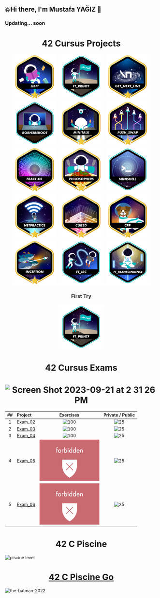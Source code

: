 ## 💥Hi there, I'm Mustafa YAĞIZ 👋



### Updating... soon



<h1 align="center"> 42 Cursus Projects </h1>

<div align="center">


<div align="center">

<a href="https://github.com/myagjz/42-libft">![42 Badge](https://github.com/myagjz/myagjz/blob/main/42-Project-Badges/libftm.png)</a>
<a href="https://github.com/myagjz/42-ft_printf">![42 Badge](https://github.com/myagjz/myagjz/blob/main/42-Project-Badges/ft_printfe.png)</a>
<a href="https://github.com/myagjz/42-get_next_line">![42 Badge](https://github.com/myagjz/myagjz/blob/main/42-Project-Badges/get_next_linem.png)</a>
<a href="https://github.com/myagjz/42-Born2beroot">![42 Badge](https://github.com/myagjz/myagjz/blob/main/42-Project-Badges/born2beroote.png)</a>
<a href="https://github.com/myagjz/42-minitalk">![42 Badge](https://github.com/myagjz/myagjz/blob/main/42-Project-Badges/minitalkm.png)</a>
<a href="https://github.com/myagjz/42-push_swap">![42 Badge](https://github.com/myagjz/myagjz/blob/main/42-Project-Badges/push_swapm.png)</a>
<a href="https://github.com/myagjz/42-fract-ol">![42 Badge](https://github.com/myagjz/myagjz/blob/main/42-Project-Badges/fract-olm.png)</a>
<a href="https://github.com/myagjz/42-Philosophers">![42 Badge](https://github.com/myagjz/myagjz/blob/main/42-Project-Badges/philosophersm.png)</a>
<a href="https://github.com/myagjz/42-minishell">![42 Badge](https://github.com/myagjz/myagjz/blob/main/42-Project-Badges/minishelle.png)</a>
<a href="https://github.com/myagjz/NetPractice">![42 Badge](https://github.com/myagjz/myagjz/blob/main/42-Project-Badges/netpracticem.png)</a>
<a href="https://github.com/myagjz/cub3d">![42 Badge](https://github.com/myagjz/myagjz/blob/main/42-Project-Badges/cub3dm.png)</a>
<a href="https://github.com/myagjz/CPP-Modules">![42 Badge](https://github.com/myagjz/myagjz/blob/main/42-Project-Badges/cppm.png)</a>
<a href="https://github.com/myagjz/42-Inception">![42 Badge](https://github.com/myagjz/myagjz/blob/main/42-Project-Badges/inceptionm.png)</a>
<a href="https://github.com/myagjz/42-ft_irc">![42 Badge](https://github.com/myagjz/myagjz/blob/main/42-Project-Badges/ft_irce.png)</a>
<a href="https://github.com/myagjz/42-ft_transcendence">![42 Badge](https://github.com/myagjz/myagjz/blob/main/42-Project-Badges/ft_transcendencee.png)</a>

</div>

 <div align="center">
    <h3 align="center">First Try</h3>
    <a href="https://github.com/myagjz/42-ft_printf" target="_blank"><img src="https://github.com/myagjz/myagjz/blob/main/42-Project-Badges/ft_printfe.png" ></a>
  </div>
</div>  



<h1 align="center"> 42 Cursus Exams </h1>
<h1 align="center"> <img width="599" alt="Screen Shot 2023-09-21 at 2 31 26 PM" src="https://github.com/myagjz/myagjz/assets/112881823/4724d39d-6cc8-4f87-9826-ff11fcf28acf"></h1>

<div align="center">
   
| ## | Project | Exercises | Private / Public |
|:----:|:-----------------------------------|:------------------:|:------------------:|
| 1 | <a href="https://github.com/myagjz/42-Exam_Rank_02">Exam_02</a> | <img width="196" alt="100" src="https://github.com/myagjz/myagjz/assets/112881823/365854f6-fcd6-4071-bd55-dcd5b98099af"> | <img width="100" alt="25" src="https://github.com/myagjz/myagjz/assets/112881823/67a55974-e6db-4e3f-a438-a337dfb81042"> |
| 2 | <a href="https://github.com/myagjz/42-Exam_Rank_03">Exam_03</a> | <img width="196" alt="100" src="https://github.com/myagjz/myagjz/assets/112881823/365854f6-fcd6-4071-bd55-dcd5b98099af"> | <img width="100" alt="25" src="https://github.com/myagjz/myagjz/assets/112881823/67a55974-e6db-4e3f-a438-a337dfb81042"> |
| 3 | <a href="https://github.com/myagjz/42-Exam_Rank_04">Exam_04</a> | <img width="196" alt="100" src="https://github.com/myagjz/myagjz/assets/112881823/365854f6-fcd6-4071-bd55-dcd5b98099af"> | <img width="100" alt="25" src="https://github.com/myagjz/myagjz/assets/112881823/67a55974-e6db-4e3f-a438-a337dfb81042"> |
| 4 | <a href="https://github.com/myagjz/42-Exam_Rank_05">Exam_05</a> | <img width="198" alt="sub" src="https://github.com/myagjz/myagjz/blob/main/42-Project-Badges/Point/forbidden.png"> | <img width="100" alt="25" src="https://github.com/myagjz/myagjz/assets/112881823/ee5be70b-c73c-4647-8aac-baebca5865a9"> |
| 5 | <a href="https://github.com/myagjz/42-Exam_Rank_06">Exam_06</a> | <img width="198" alt="sub" src="https://github.com/myagjz/myagjz/blob/main/42-Project-Badges/Point/forbidden.png"> | <img width="100" alt="25" src="https://github.com/myagjz/myagjz/assets/112881823/ee5be70b-c73c-4647-8aac-baebca5865a9"> |
</div>

<h1 align="center"> 42 C Piscine</h1>     
<img width="1133" alt="piscine level" src="https://github.com/myagjz/myagjz/assets/112881823/568eb76b-5574-41f4-b181-f8af0c06ee3f">
<h1 align="center"><a href="https://github.com/myagjz/42-C_Piscine">42 C Piscine Go</a></h1>
    

![the-batman-2022](https://github.com/myagjz/myagjz/assets/112881823/62a66408-35ff-40ff-b240-144ef52a3410)

<!--
**myagjz/myagjz** is a ✨ _special_ ✨ repository because its `README.md` (this file) appears on your GitHub profile.


Here are some ideas to get you started:

- 🔭 I’m currently working on ...
- 🌱 I’m currently learning ...
- 👯 I’m looking to collaborate on ...
- 🤔 I’m looking for help with ...
- 💬 Ask me about ...
- 📫 How to reach me: ...
- 😄 Pronouns: ...
- ⚡ Fun fact: ...
-->
